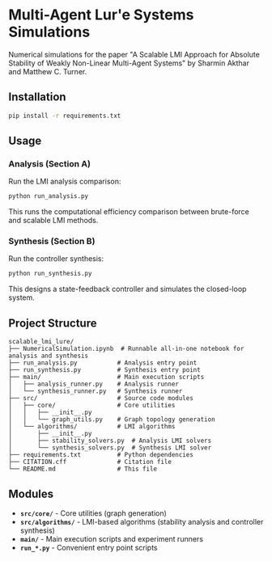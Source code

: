 # Multi-Agent Lur'e Systems Simulations

Numerical simulations for the paper "A Scalable LMI Approach for Absolute Stability of Weakly Non-Linear Multi-Agent Systems" by Sharmin Akthar and Matthew C. Turner.

## Installation

```bash
pip install -r requirements.txt
```

## Usage

### Analysis (Section A)

Run the LMI analysis comparison:

```bash
python run_analysis.py
```

This runs the computational efficiency comparison between brute-force and scalable LMI methods.

### Synthesis (Section B)

Run the controller synthesis:

```bash
python run_synthesis.py
```

This designs a state-feedback controller and simulates the closed-loop system.

## Project Structure

```
scalable_lmi_lure/
├── NumericalSimulation.ipynb  # Runnable all-in-one notebook for analysis and synthesis
├── run_analysis.py           # Analysis entry point
├── run_synthesis.py          # Synthesis entry point
├── main/                     # Main execution scripts
│   ├── analysis_runner.py    # Analysis runner
│   └── synthesis_runner.py   # Synthesis runner
├── src/                      # Source code modules
│   ├── core/                 # Core utilities
│   │   ├── __init__.py
│   │   └── graph_utils.py    # Graph topology generation
│   └── algorithms/           # LMI algorithms
│       ├── __init__.py
│       ├── stability_solvers.py  # Analysis LMI solvers
│       └── synthesis_solvers.py  # Synthesis LMI solver
├── requirements.txt          # Python dependencies
├── CITATION.cff              # Citation file
└── README.md                 # This file
```

## Modules

- **`src/core/`** - Core utilities (graph generation)
- **`src/algorithms/`** - LMI-based algorithms (stability analysis and controller synthesis)
- **`main/`** - Main execution scripts and experiment runners
- **`run_*.py`** - Convenient entry point scripts

